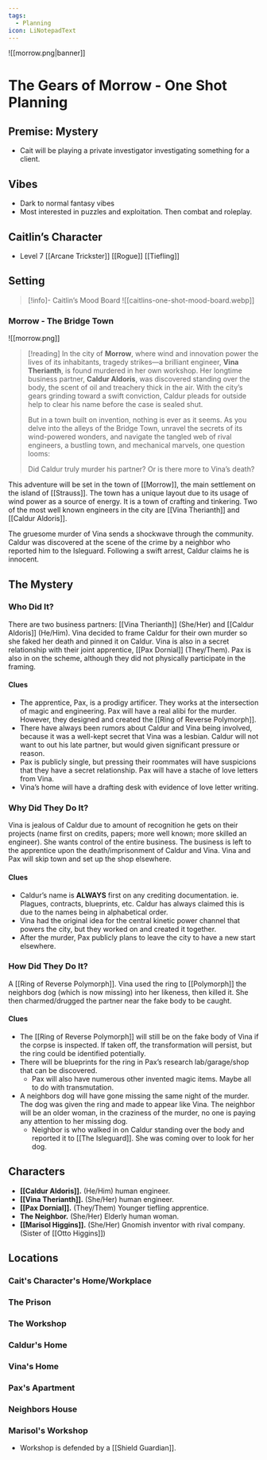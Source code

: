 ```yaml
---
tags:
  - Planning
icon: LiNotepadText
---
```


![[morrow.png|banner]]

# The Gears of Morrow - One Shot Planning

## Premise: Mystery

- Cait will be playing a private investigator investigating something for a client.

## Vibes

- Dark to normal fantasy vibes
- Most interested in puzzles and exploitation. Then combat and roleplay.

## Caitlin’s Character

- Level 7 [[Arcane Trickster]] [[Rogue]] [[Tiefling]]

## Setting

>[!info]- Caitlin’s Mood Board
>![[caitlins-one-shot-mood-board.webp]]

### Morrow - The Bridge Town

![[morrow.png]]

>[!reading]
>In the city of **Morrow**, where wind and innovation power the lives of its inhabitants, tragedy strikes—a brilliant engineer, **Vina Therianth**, is found murdered in her own workshop. Her longtime business partner, **Caldur Aldoris**, was discovered standing over the body, the scent of oil and treachery thick in the air. With the city’s gears grinding toward a swift conviction, Caldur pleads for outside help to clear his name before the case is sealed shut.
>
>But in a town built on invention, nothing is ever as it seems. As you delve into the alleys of the Bridge Town, unravel the secrets of its wind-powered wonders, and navigate the tangled web of rival engineers, a bustling town, and mechanical marvels, one question looms:
>
>Did Caldur truly murder his partner? Or is there more to Vina’s death?

This adventure will be set in the town of [[Morrow]], the main settlement on the island of [[Strauss]]. The town has a unique layout due to its usage of wind power as a source of energy. It is a town of crafting and tinkering. Two of the most well known engineers in the city are [[Vina Therianth]] and [[Caldur Aldoris]].

The gruesome murder of Vina sends a shockwave through the community. Caldur was discovered at the scene of the crime by a neighbor who reported him to the Isleguard. Following a swift arrest, Caldur claims he is innocent.

## The Mystery

### Who Did It?

There are two business partners: [[Vina Therianth]] (She/Her) and [[Caldur Aldoris]] (He/Him). Vina decided to frame Caldur for their own murder so she faked her death and pinned it on Caldur. Vina is also in a secret relationship with their joint apprentice, [[Pax Dornial]] (They/Them). Pax is also in on the scheme, although they did not physically participate in the framing.

#### Clues

- The apprentice, Pax, is a prodigy artificer. They works at the intersection of magic and engineering. Pax will have a real alibi for the murder. However, they designed and created the [[Ring of Reverse Polymorph]].
- There have always been rumors about Caldur and Vina being involved, because it was a well-kept secret that Vina was a lesbian. Caldur will not want to out his late partner, but would given significant pressure or reason.
- Pax is publicly single, but pressing their roommates will have suspicions that they have a secret relationship. Pax will have a stache of love letters from Vina.
- Vina’s home will have a drafting desk with evidence of love letter writing.

### Why Did They Do It?

 Vina is jealous of Caldur due to amount of recognition he gets on their projects (name first on credits, papers; more well known; more skilled an engineer). She wants control of the entire business. The business is left to the apprentice upon the death/imprisonment of Caldur and Vina. Vina and Pax will skip town and set up the shop elsewhere.

#### Clues

- Caldur’s name is **ALWAYS** first on any crediting documentation. ie. Plagues, contracts, blueprints, etc. Caldur has always claimed this is due to the names being in alphabetical order.
- Vina had the original idea for the central kinetic power channel that powers the city, but they worked on and created it together.
- After the murder, Pax publicly plans to leave the city to have a new start elsewhere.

### How Did They Do It?

A [[Ring of Reverse Polymorph]]. Vina used the ring to [[Polymorph]] the neighbors dog (which is now missing) into her likeness, then killed it. She then charmed/drugged the partner near the fake body to be caught.

#### Clues

- The [[Ring of Reverse Polymorph]] will still be on the fake body of Vina if the corpse is inspected. If taken off, the transformation will persist, but the ring could be identified potentially.
- There will be blueprints for the ring in Pax’s research lab/garage/shop that can be discovered.
	- Pax will also have numerous other invented magic items. Maybe all to do with transmutation.
- A neighbors dog will have gone missing the same night of the murder. The dog was given the ring and made to appear like Vina. The neighbor will be an older woman, in the craziness of the murder, no one is paying any attention to her missing dog.
	- Neighbor is who walked in on Caldur standing over the body and reported it to [[The Isleguard]]. She was coming over to look for her dog.

## Characters

- **[[Caldur Aldoris]].** (He/Him) human engineer.
- **[[Vina Therianth]].** (She/Her) human engineer.
- **[[Pax Dornial]].** (They/Them) Younger tiefling apprentice.
- **The Neighbor.** (She/Her) Elderly human woman.
- **[[Marisol Higgins]].** (She/Her) Gnomish inventor with rival company. (Sister of [[Otto Higgins]])

## Locations

### Cait's Character's Home/Workplace

### The Prison

### The Workshop

### Caldur's Home

### Vina's Home

### Pax's Apartment

### Neighbors House

### Marisol's Workshop

- Workshop is defended by a [[Shield Guardian]].
